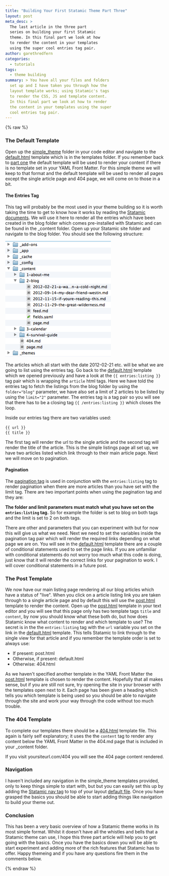 ```yaml
---
title: "Building Your First Statamic Theme Part Three"
layout: post
meta_desc: >
  The last article in the three part
  series on building your first Statamic
  theme. In this final part we look at how
  to render the content in your templates
  using the super cool entries tag pair.
author: garethredfern
categories:
  - tutorials
tags:
  - theme building
summary: > You have all your files and folders
  set up and I have taken you through how the
  layout template works; using Statamic's tags
  to render the CSS, JS and template content.
  In this final part we look at how to render
  the content in your templates using the super
  cool entries tag pair.
---
```


{% raw %}

### The Default Template
Open up the [simple_theme](https://github.com/statamicthemes/simple-theme) folder in your code editor and navigate to the [default.html](https://github.com/statamicthemes/simple-theme/blob/master/simple_theme/templates/default.html) template which is in the templates folder. If you remember back to [part one](http://www.statamicthemes.com/articles/building-your-first-statamic-theme-part-one) the default template will be used to render your content if there is no template set in your YAML Front Matter. For this simple theme we will keep to that format and the default template will be used to render all pages except the single article page and 404 page, we will come on to those in a bit.

#### The Entries Tag
This tag will probably be the most used in your theme building so it is worth taking the time to get to know how it works by reading the [Statamic documents](http://statamic.com/learn/documentation/tags/entries). We will use it here to render all the entries which have been created in the blog folder which comes pre-installed with Statamic and can be found in the _content folder. Open up your Statamic site folder and navigate to the blog folder. You should see the following structure:

![Statamic Folder Structure](/assets/img/articles/statamic_folder_structure.png)

The articles which all start with the date 2012-02-21 etc. will be what we are going to list using the entries tag. Go back to the [default.html](https://github.com/statamicthemes/simple-theme/blob/master/simple_theme/templates/default.html) template which we opened previously and have a look at the `{{ entries:listing }}` tag pair which is wrapping the `article` html tags. Here we have told the entries tag to fetch the listings from the blog folder by using the `folder="blog"` parameter, we have also set a limit of 2 articles to be listed by using the `limit="2"` parameter. The entries tag is a tag pair so you will see that there has to be a closing tag `{{ /entries:listing }}` which closes the loop.

Inside our entries tag there are two variables used:

~~~.language-php
{{ url }}
{{ title }}
~~~

The first tag will render the url to the single article and the second tag will render the title of the article. This is the simple listings page all set up, we have two articles listed which link through to their main article page. Next we will move on to pagination.

#### Pagination
The [pagination tag](http://statamic.com/learn/documentation/tags/entries) is used in conjunction with the `entries:listing` tag to render pagination when there are more articles than you have set with the limit tag. There are two important points when using the pagination tag and they are:

**The folder and limit parameters must match what you have set on the `entries:listing` tag.** So for example the folder is set to blog on both tags and the limit is set to 2 on both tags.

There are other and parameters that you can experiment with but for now this will give us what we need. Next we need to set the variables inside the pagination tag pair which will render the required links depending on what page we are on. You will see in the [default.html](https://github.com/statamicthemes/simple-theme/blob/master/simple_theme/templates/default.html) template there are a couple of conditional statements used to set the page links. If you are unfamiliar with conditional statements do not worry too much what this code is doing, just know that it will render the correct links for your pagination to work. I will cover conditional statements in a future post.

### The Post Template
We now have our main listing page rendering all our blog articles which have a status of "live". When you click on a article listing link you are taken through to a single article page and by default this will use the [post.html](https://github.com/statamicthemes/simple-theme/blob/master/simple_theme/templates/post.html) template to render the content. Open up the  [post.html](https://github.com/statamicthemes/simple-theme/blob/master/simple_theme/templates/post.html) template in your text editor and you will see that this page only has two template tags `title` and `content`, by now you should know what these both do, but how does Statamic know what content to render and which template to use? The secret is in the the `entries:listing` tag with the `url` variable you set on the link in the [default.html](https://github.com/statamicthemes/simple-theme/blob/master/simple_theme/templates/default.html) template. This tells Statamic to link through to the single view for that article and if you remember the template order is set to always use:

* If present: post.html
* Otherwise, if present: default.html
* Otherwise: 404.html

As we haven't specified another template in the YAML Front Matter the [post.html](https://github.com/statamicthemes/simple-theme/blob/master/simple_theme/templates/post.html) template is chosen to render the content. Hopefully that all makes sense, but if you are still not sure, try opening the site in your browser with the templates open next to it. Each page has been given a heading which tells you which template is being used so you should be able to navigate through the site and work your way through the code without too much trouble.

### The 404 Template
To complete our templates there should be a [404.html](https://github.com/statamicthemes/simple-theme/blob/master/simple_theme/templates/404.html) template file. This again is fairly self explanatory; it uses the the `content` tag to render any content below the YAML Front Matter in the 404.md page that is included in your _content folder.

If you visit yoursiteurl.com/404 you will see the 404 page content rendered.

### Navigation
I haven't included any navigation in the simple_theme templates provided, only to keep things simple to start with, but but you can easily set this up by adding the [Statamic nav tag](http://statamic.com/learn/documentation/tags/nav) to top of your layout [default file](https://github.com/statamicthemes/simple-theme/blob/master/simple_theme/layouts/default.html). Once you have grasped the basics you should be able to start adding things like navigation to build your theme out.

### Conclusion
This has been a very basic overview of how a Statamic theme works in its most simple format. Whilst it doesn't have all the whistles and bells that a Statamic theme can use, I hope this three part article will help you to get going with the basics. Once you have the basics down you will be able to start experiment and adding more of the rich features that Statamic has to offer. Happy themeing and if you have any questions fire them in the comments below.

{% endraw %}
